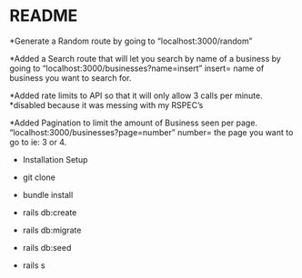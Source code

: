 # README

*Generate a Random route by going to “localhost:3000/random”

*Added a Search route that will let you search by name of a business by going to “localhost:3000/businesses?name=insert” insert= name of business you want to search for.

*Added rate limits to API so that it will only allow 3 calls per minute. *disabled because it was messing with my RSPEC’s

*Added Pagination to limit the amount of Business seen per page. “localhost:3000/businesses?page=number” number= the page you want to go to ie: 3 or 4.

* Installation Setup

* git clone
* bundle install
* rails db:create
* rails db:migrate
* rails db:seed
* rails s
